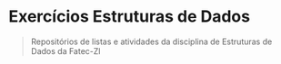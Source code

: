 # Exercícios Estruturas de Dados

> Repositórios de listas e atividades da disciplina de Estruturas de Dados da Fatec-Zl